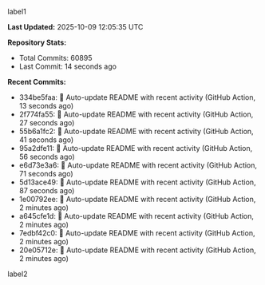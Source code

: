 
label1 
<!-- ACTIVITY_START -->
**Last Updated:** 2025-10-09 12:05:35 UTC

**Repository Stats:**
- Total Commits: 60895
- Last Commit: 14 seconds ago

**Recent Commits:**
- 334be5faa: 🤖 Auto-update README with recent activity (GitHub Action, 13 seconds ago)
- 2f774fa55: 🤖 Auto-update README with recent activity (GitHub Action, 27 seconds ago)
- 55b6a1fc2: 🤖 Auto-update README with recent activity (GitHub Action, 41 seconds ago)
- 95a2dfe11: 🤖 Auto-update README with recent activity (GitHub Action, 56 seconds ago)
- e6d73e3a6: 🤖 Auto-update README with recent activity (GitHub Action, 71 seconds ago)
- 5d13ace49: 🤖 Auto-update README with recent activity (GitHub Action, 87 seconds ago)
- 1e00792ee: 🤖 Auto-update README with recent activity (GitHub Action, 2 minutes ago)
- a645cfe1d: 🤖 Auto-update README with recent activity (GitHub Action, 2 minutes ago)
- 7edbf42c0: 🤖 Auto-update README with recent activity (GitHub Action, 2 minutes ago)
- 20e05712e: 🤖 Auto-update README with recent activity (GitHub Action, 2 minutes ago)
<!-- ACTIVITY_END -->

label2
